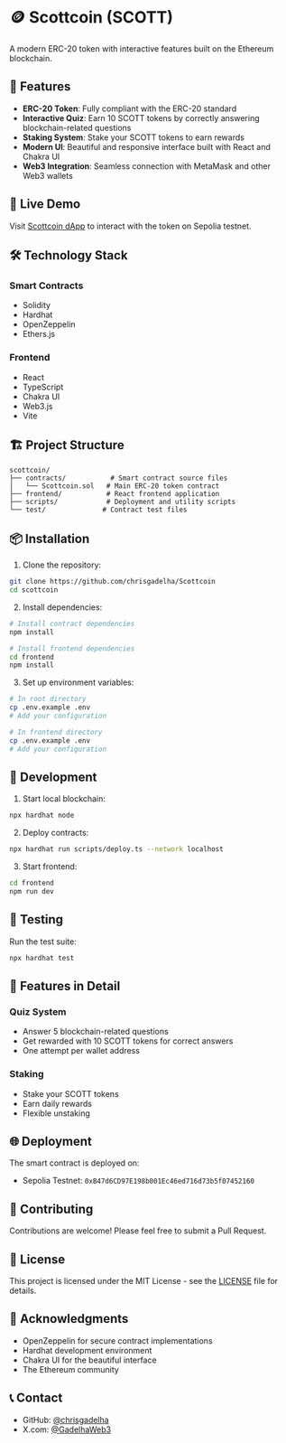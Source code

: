 # 🪙 Scottcoin (SCOTT)

A modern ERC-20 token with interactive features built on the Ethereum blockchain.


## 🌟 Features

- **ERC-20 Token**: Fully compliant with the ERC-20 standard
- **Interactive Quiz**: Earn 10 SCOTT tokens by correctly answering blockchain-related questions
- **Staking System**: Stake your SCOTT tokens to earn rewards
- **Modern UI**: Beautiful and responsive interface built with React and Chakra UI
- **Web3 Integration**: Seamless connection with MetaMask and other Web3 wallets

## 🚀 Live Demo

Visit [Scottcoin dApp](https://scottcoin.vercel.app/) to interact with the token on Sepolia testnet.

## 🛠️ Technology Stack

### Smart Contracts
- Solidity
- Hardhat
- OpenZeppelin
- Ethers.js

### Frontend
- React
- TypeScript
- Chakra UI
- Web3.js
- Vite

## 🏗️ Project Structure

```
scottcoin/
├── contracts/           # Smart contract source files
│   └── Scottcoin.sol   # Main ERC-20 token contract
├── frontend/           # React frontend application
├── scripts/            # Deployment and utility scripts
└── test/              # Contract test files
```

## 📦 Installation

1. Clone the repository:
```bash
git clone https://github.com/chrisgadelha/Scottcoin
cd scottcoin
```

2. Install dependencies:
```bash
# Install contract dependencies
npm install

# Install frontend dependencies
cd frontend
npm install
```

3. Set up environment variables:
```bash
# In root directory
cp .env.example .env
# Add your configuration

# In frontend directory
cp .env.example .env
# Add your configuration
```

## 🔧 Development

1. Start local blockchain:
```bash
npx hardhat node
```

2. Deploy contracts:
```bash
npx hardhat run scripts/deploy.ts --network localhost
```

3. Start frontend:
```bash
cd frontend
npm run dev
```

## 🧪 Testing

Run the test suite:
```bash
npx hardhat test
```

## 📱 Features in Detail

### Quiz System
- Answer 5 blockchain-related questions
- Get rewarded with 10 SCOTT tokens for correct answers
- One attempt per wallet address

### Staking
- Stake your SCOTT tokens
- Earn daily rewards
- Flexible unstaking

## 🌐 Deployment

The smart contract is deployed on:
- Sepolia Testnet: `0xB47d6CD97E198b001Ec46ed716d73b5f07452160`

## 🤝 Contributing

Contributions are welcome! Please feel free to submit a Pull Request.

## 📄 License

This project is licensed under the MIT License - see the [LICENSE](LICENSE) file for details.

## 🙏 Acknowledgments

- OpenZeppelin for secure contract implementations
- Hardhat development environment
- Chakra UI for the beautiful interface
- The Ethereum community

## 📞 Contact

- GitHub: [@chrisgadelha](https://github.com/chrisgadelha)
- X.com: [@GadelhaWeb3](https://x.com/GadelhaWeb3)
